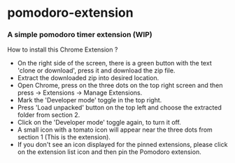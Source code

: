 # pomodoro-extension
### A simple pomodoro timer extension (WIP)

How to install this Chrome Extension ?

* On the right side of the screen, there is a green button with the text 'clone or download', press it and download the zip file.
* Extract the downloaded zip into desired location.
* Open Chrome, press on the three dots on the top right screen and then press -> Extensions -> Manage Extensions.
* Mark the 'Developer mode' toggle in the top right.
* Press 'Load unpacked' button on the top left and choose the extracted folder from section 2.
* Click on the 'Developer mode' toggle again, to turn it off.
* A small icon with a tomato icon will appear near the three dots from section 1 (This is the extension).
* If you don't see an icon displayed for the pinned extensions, please click on the extension list icon and then pin the Pomodoro extension.

